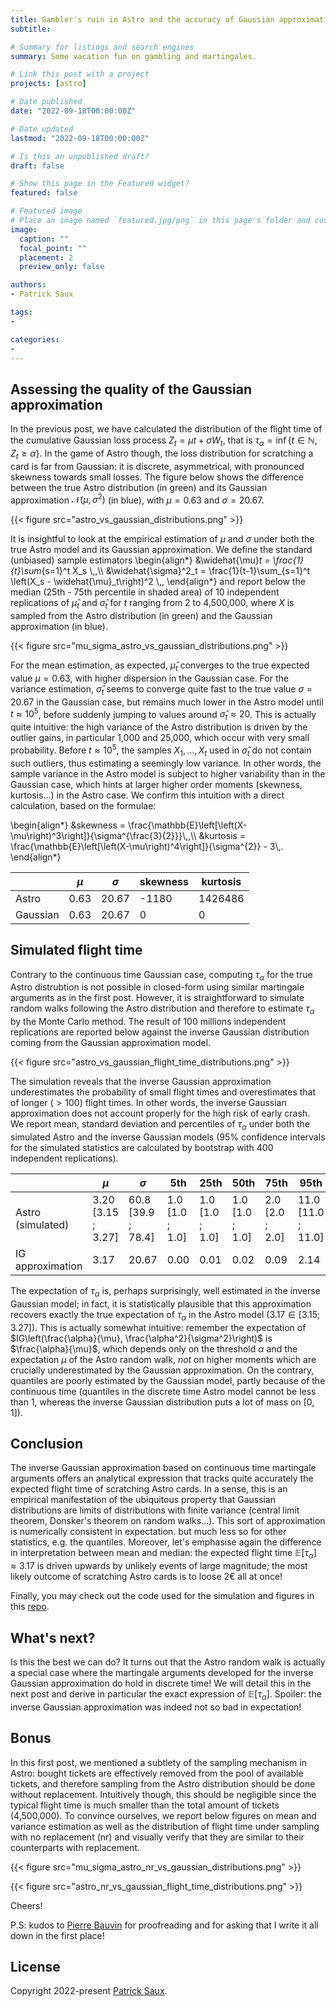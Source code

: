 ```yaml
---
title: Gambler's ruin in Astro and the accuracy of Gaussian approximation [2]
subtitle:

# Summary for listings and search engines
summary: Some vacation fun on gambling and martingales.

# Link this post with a project
projects: [astro]

# Date published
date: "2022-09-18T00:00:00Z"

# Date updated
lastmod: "2022-09-18T00:00:00Z"

# Is this an unpublished draft?
draft: false

# Show this page in the Featured widget?
featured: false

# Featured image
# Place an image named `featured.jpg/png` in this page's folder and customize its options here.
image:
  caption: ""
  focal_point: ""
  placement: 2
  preview_only: false

authors:
- Patrick Saux

tags:
-

categories:
-
---
```


## Assessing the quality of the Gaussian approximation

In the previous post, we have calculated the distribution of the flight time of the cumulative Gaussian loss process $Z_t=\mu t + \sigma W_t$, that is $\tau_{\alpha} = \inf \left\lbrace t\in\mathbb{N}, Z_t \geq \alpha \right\rbrace$. In the game of Astro though, the loss distribution for scratching a card is far from Gaussian: it is discrete, asymmetrical, with pronounced skewness towards small losses. The figure below shows the difference between the true Astro distribution (in green) and its Gaussian approximation $\mathcal{N}(\mu, \sigma^2)$ (in blue), with $\mu=0.63$ and $\sigma=20.67$.

{{< figure src="astro_vs_gaussian_distributions.png" >}}

It is insightful to look at the empirical estimation of $\mu$ and $\sigma$ under both the true Astro model and its Gaussian approximation. We define the standard (unbiased) sample estimators
\begin{align*}
&\widehat{\mu}_t = \frac{1}{t}\sum_{s=1}^t X_s \\,,\\\\
&\widehat{\sigma}^2_t = \frac{1}{t-1}\sum_{s=1}^t \left(X_s - \widehat{\mu}_t\right)^2 \\,,
\end{align*}
and report below the median (25th - 75th percentile in shaded area) of 10 independent replications of $\widehat{\mu}_t$ and $\widehat{\sigma}_t$ for $t$ ranging from 2 to 4,500,000, where $X$ is sampled from the Astro distribution (in green) and the Gaussian approximation (in blue).

{{< figure src="mu_sigma_astro_vs_gaussian_distributions.png" >}}

For the mean estimation, as expected, $\widehat{\mu}_t$ converges to the true expected value $\mu=0.63$, with higher dispersion in the Gaussian case. For the variance estimation, $\widehat{\sigma}_t$ seems to converge quite fast to the true value $\sigma=20.67$ in the Gaussian case, but remains much lower in the Astro model until $t\approx 10^5$, before suddenly jumping to values around $\widehat{\sigma}_t\approx 20$. This is actually quite intuitive: the high variance of the Astro distribution is driven by the outlier gains, in particular 1,000 and 25,000, which occur with very small probability. Before $t\approx 10^5$, the samples $X_1, \dots, X_t$ used in $\widehat{\sigma}_t$ do not contain such outliers, thus estimating a seemingly low variance. In other words, the sample variance in the Astro model is subject to higher variability than in the Gaussian case, which hints at larger higher order moments (skewness, kurtosis...) in the Astro case. We confirm this intuition with a direct calculation, based on the formulae:

\begin{align*}
&skewness = \frac{\mathbb{E}\left[\left(X-\mu\right)^3\right]}{\sigma^{\frac{3}{2}}}\\,,\\\\
&kurtosis = \frac{\mathbb{E}\left[\left(X-\mu\right)^4\right]}{\sigma^{2}} - 3\\,.
\end{align*}

|          | $\mu$ | $\sigma$ | skewness | kurtosis |
|----------|-------|----------|----------|----------|
| Astro    | 0.63  | 20.67    | -1180    | 1426486  |
| Gaussian | 0.63  | 20.67    | 0        | 0        |

## Simulated flight time

Contrary to the continuous time Gaussian case, computing $\tau_{\alpha}$ for the true Astro distrubtion is not possible in closed-form using similar martingale arguments as in the first post. However, it is straightforward to simulate random walks following the Astro distribution and therefore to estimate $\tau_{\alpha}$ by the Monte Carlo method. The result of 100 millions independent replications are reported below against the inverse Gaussian distribution coming from the Gaussian approximation model.

{{< figure src="astro_vs_gaussian_flight_time_distributions.png" >}}

The simulation reveals that the inverse Gaussian approximation underestimates the probability of small flight times and overestimates that of longer ($>100$) flight times. In other words, the inverse Gaussian approximation does not account properly for the high risk of early crash. We report mean, standard deviation and percentiles of $\tau_{\alpha}$ under both the simulated Astro and the inverse Gaussian models (95% confidence intervals for the simulated statistics are calculated by bootstrap with 400 independent replications).

|                   | $\mu$              | $\sigma$           | 5th             | 25th            | 50th            | 75th            | 95th               |
|-------------------|--------------------|--------------------|-----------------|-----------------|-----------------|-----------------|--------------------|
| Astro (simulated) | 3.20 <br />[3.15 ; 3.27] | 60.8 <br />[39.9 ; 78.4] | 1.0 <br />[1.0 ; 1.0] | 1.0 <br />[1.0 ; 1.0] | 1.0 <br />[1.0 ; 1.0] | 2.0 <br />[2.0 ; 2.0] | 11.0 <br />[11.0 ; 11.0] |
| IG approximation   | 3.17               | 20.67              | 0.00            | 0.01            | 0.02            | 0.09            | 2.14               |

The expectation of $\tau_{\alpha}$ is, perhaps surprisingly, well estimated in the inverse Gaussian model; in fact, it is statistically plausible that this approximation recovers exactly the true expectation of $\tau_{\alpha}$ in the Astro model ($3.17 \in [3.15 ; 3.27]$). This is actually somewhat intuitive: remember the expectation of $IG\left(\frac{\alpha}{\mu}, \frac{\alpha^2}{\sigma^2}\right)$ is $\frac{\alpha}{\mu}$, which depends only on the threshold $\alpha$ and the expectation $\mu$ of the Astro random walk, <em>not</em> on higher moments which are crucially underestimated by the Gaussian approximation. On the contrary, quantiles are poorly estimated by the Gaussian model, partly because of the continuous time (quantiles in the discrete time Astro model cannot be less than 1, whereas the inverse Gaussian distribution puts a lot of mass on $[0, 1]$).

## Conclusion

The inverse Gaussian approximation based on continuous time martingale arguments offers an analytical expression that tracks quite accurately the expected flight time of scratching Astro cards. In a sense, this is an empirical manifestation of the ubiquitous property that Gaussian distributions are limits of distributions with finite variance (central limit theorem, Donsker's theorem on random walks...). This sort of approximation is numerically consistent in expectation. but much less so for other statistics, e.g. the quantiles. Moreover, let's emphasise again the difference in interpretation between mean and median: the expected flight time $\mathbb{E}\left[\tau_{\alpha}\right]\approx 3.17$ is driven upwards by unlikely events of large magnitude; the most likely outcome of scratching Astro cards is to loose 2€ all at once!

Finally, you may check out the code used for the simulation and figures in this [repo](https://github.com/sauxpa/astro).

## What's next?
Is this the best we can do? It turns out that the Astro random walk is actually a special case where the martingale arguments developed for the inverse Gaussian approximation do hold in discrete time! We will detail this in the next post and derive in particular the exact expression of $\mathbb{E}\left[\tau_{\alpha}\right]$. Spoiler: the inverse Gaussian approximation was indeed not so bad in expectation!


## Bonus

In this first post, we mentioned a subtlety of the sampling mechanism in Astro: bought tickets are effectively removed from the pool of available tickets, and therefore sampling from the Astro distribution should be done without replacement. Intuitively though, this should be negligible since the typical flight time is much smaller than the total amount of tickets (4,500,000). To convince ourselves, we report below figures on mean and variance estimation as well as the distribution of flight time under sampling with no replacement (nr) and visually verify that they are similar to their counterparts with replacement.  

{{< figure src="mu_sigma_astro_nr_vs_gaussian_distributions.png" >}}

{{< figure src="astro_nr_vs_gaussian_flight_time_distributions.png" >}}


Cheers!

P.S: kudos to [Pierre Bauvin](https://pierrebauvin.netlify.app/) for proofreading and for asking that I write it all down in the first place!

## License

Copyright 2022-present [Patrick Saux](https://sauxpa.github.io/).
